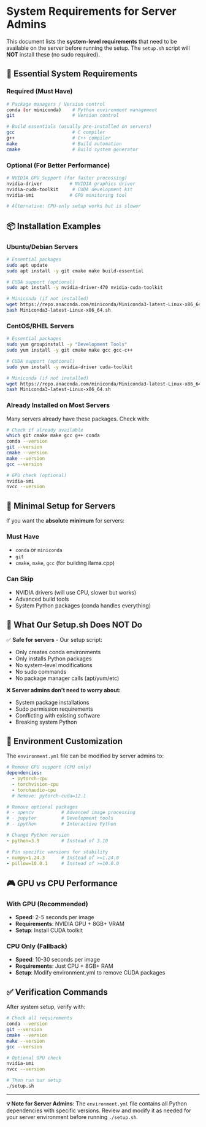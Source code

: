 # System Requirements for Server Admins

This document lists the **system-level requirements** that need to be available on the server before running the setup. The `setup.sh` script will **NOT** install these (no sudo required).

## 🔧 Essential System Requirements

### Required (Must Have)
```bash
# Package managers / Version control
conda (or miniconda)    # Python environment management
git                     # Version control

# Build essentials (usually pre-installed on servers)  
gcc                     # C compiler
g++                     # C++ compiler
make                    # Build automation
cmake                   # Build system generator
```

### Optional (For Better Performance)
```bash
# NVIDIA GPU Support (for faster processing)
nvidia-driver          # NVIDIA graphics driver
nvidia-cuda-toolkit     # CUDA development kit
nvidia-smi             # GPU monitoring tool

# Alternative: CPU-only setup works but is slower
```

## 📦 Installation Examples

### Ubuntu/Debian Servers
```bash
# Essential packages
sudo apt update
sudo apt install -y git cmake make build-essential

# CUDA support (optional)
sudo apt install -y nvidia-driver-470 nvidia-cuda-toolkit

# Miniconda (if not installed)
wget https://repo.anaconda.com/miniconda/Miniconda3-latest-Linux-x86_64.sh
bash Miniconda3-latest-Linux-x86_64.sh
```

### CentOS/RHEL Servers  
```bash
# Essential packages
sudo yum groupinstall -y "Development Tools"
sudo yum install -y git cmake make gcc gcc-c++

# CUDA support (optional)
sudo yum install -y nvidia-driver cuda-toolkit

# Miniconda (if not installed)
wget https://repo.anaconda.com/miniconda/Miniconda3-latest-Linux-x86_64.sh
bash Miniconda3-latest-Linux-x86_64.sh
```

### Already Installed on Most Servers
Many servers already have these packages. Check with:
```bash
# Check if already available
which git cmake make gcc g++ conda
conda --version
git --version
cmake --version
make --version
gcc --version

# GPU check (optional)
nvidia-smi
nvcc --version
```

## 🎯 Minimal Setup for Servers

If you want the **absolute minimum** for servers:

### Must Have
- `conda` or `miniconda` 
- `git`
- `cmake`, `make`, `gcc` (for building llama.cpp)

### Can Skip
- NVIDIA drivers (will use CPU, slower but works)
- Advanced build tools
- System Python packages (conda handles everything)

## 🚫 What Our Setup.sh Does NOT Do

✅ **Safe for servers** - Our setup script:
- Only creates conda environments
- Only installs Python packages
- No system-level modifications  
- No sudo commands
- No package manager calls (apt/yum/etc)

❌ **Server admins don't need to worry about:**
- System package installations
- Sudo permission requirements  
- Conflicting with existing software
- Breaking system Python

## 🔧 Environment Customization

The `environment.yml` file can be modified by server admins to:

```yaml
# Remove GPU support (CPU only)
dependencies:
  - pytorch-cpu
  - torchvision-cpu  
  - torchaudio-cpu
  # Remove: pytorch-cuda=12.1

# Remove optional packages
# - opencv          # Advanced image processing
# - jupyter         # Development tools
# - ipython         # Interactive Python

# Change Python version
- python=3.9        # Instead of 3.10

# Pin specific versions for stability
- numpy=1.24.3      # Instead of >=1.24.0
- pillow=10.0.1     # Instead of >=10.0.0
```

## 🎮 GPU vs CPU Performance

### With GPU (Recommended)
- **Speed**: 2-5 seconds per image
- **Requirements**: NVIDIA GPU + 8GB+ VRAM
- **Setup**: Install CUDA toolkit

### CPU Only (Fallback)
- **Speed**: 10-30 seconds per image  
- **Requirements**: Just CPU + 8GB+ RAM
- **Setup**: Modify environment.yml to remove CUDA packages

## ✅ Verification Commands

After system setup, verify with:
```bash
# Check all requirements
conda --version
git --version  
cmake --version
make --version
gcc --version

# Optional GPU check
nvidia-smi
nvcc --version

# Then run our setup
./setup.sh
```

---

**💡 Note for Server Admins**: The `environment.yml` file contains all Python dependencies with specific versions. Review and modify it as needed for your server environment before running `./setup.sh`.
